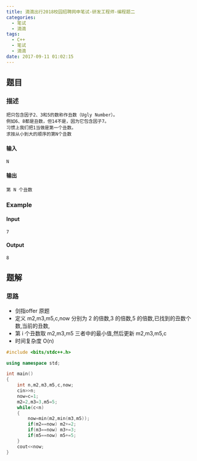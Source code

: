 ```yaml
---
title: 滴滴出行2018校园招聘网申笔试-研发工程师-编程题二
categories:
  - 笔试
  - 滴滴
tags:
  - C++
  - 笔试
  - 滴滴
date: 2017-09-11 01:02:15
---
```

## 题目
### 描述
	把只包含因子2、3和5的数称作丑数（Ugly Number）。
	例如6、8都是丑数，但14不是，因为它包含因子7。
	习惯上我们把1当做是第一个丑数。
	求按从小到大的顺序的第N个丑数

#### 输入
	N

#### 输出
	第 N 个丑数

### Example
#### Input
	7

#### Output
	8

## 题解
### 思路
* 剑指offer 原题
* 定义 m2,m3,m5,c,now 分别为 2 的倍数,3 的倍数,5 的倍数,已找到的丑数个数,当前的丑数,
* 第 i 个丑数取 m2,m3,m5 三者中的最小值,然后更新 m2,m3,m5,c
* 时间复杂度 O(n)

```cpp
#include <bits/stdc++.h>

using namespace std;

int main()
{
    int n,m2,m3,m5,c,now;
    cin>>n;
    now=c=1;
    m2=2,m3=3,m5=5;
    while(c<n)
    {
        now=min(m2,min(m3,m5));
        if(m2==now) m2+=2;
        if(m3==now) m3+=3;
        if(m5==now) m5+=5;
    }
    cout<<now;
}
```